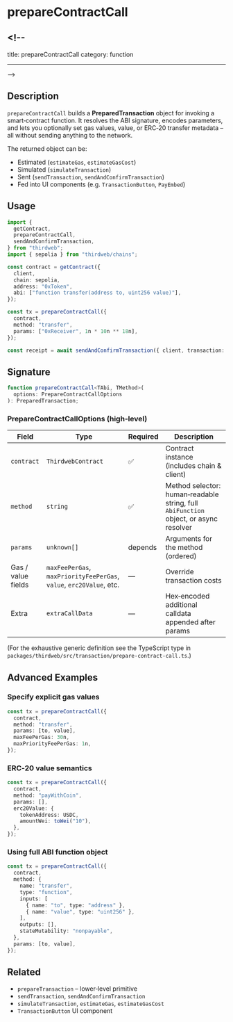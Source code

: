 # prepareContractCall

## <!--

title: prepareContractCall
category: function

---

-->

## Description

`prepareContractCall` builds a **PreparedTransaction** object for invoking a smart‑contract function. It resolves the ABI signature, encodes parameters, and lets you optionally set gas values, value, or ERC‑20 transfer metadata – all without sending anything to the network.

The returned object can be:

- Estimated (`estimateGas`, `estimateGasCost`)
- Simulated (`simulateTransaction`)
- Sent (`sendTransaction`, `sendAndConfirmTransaction`)
- Fed into UI components (e.g. `TransactionButton`, `PayEmbed`)

## Usage

```ts no‑lint
import {
  getContract,
  prepareContractCall,
  sendAndConfirmTransaction,
} from "thirdweb";
import { sepolia } from "thirdweb/chains";

const contract = getContract({
  client,
  chain: sepolia,
  address: "0xToken",
  abi: ["function transfer(address to, uint256 value)"],
});

const tx = prepareContractCall({
  contract,
  method: "transfer",
  params: ["0xReceiver", 1n * 10n ** 18n],
});

const receipt = await sendAndConfirmTransaction({ client, transaction: tx });
```

## Signature

```ts
function prepareContractCall<TAbi, TMethod>(
  options: PrepareContractCallOptions
): PreparedTransaction;
```

### PrepareContractCallOptions (high‑level)

| Field              | Type                                                                | Required | Description                                                                          |
| ------------------ | ------------------------------------------------------------------- | -------- | ------------------------------------------------------------------------------------ |
| `contract`         | `ThirdwebContract`                                                  | ✅       | Contract instance (includes chain & client)                                          |
| `method`           | `string`                                                            | ✅       | Method selector: human‑readable string, full `AbiFunction` object, or async resolver |
| `params`           | `unknown[]`                                                         | depends  | Arguments for the method (ordered)                                                   |
| Gas / value fields | `maxFeePerGas`, `maxPriorityFeePerGas`, `value`, `erc20Value`, etc. | —        | Override transaction costs                                                           |
| Extra              | `extraCallData`                                                     | —        | Hex‑encoded additional calldata appended after params                                |

(For the exhaustive generic definition see the TypeScript type in `packages/thirdweb/src/transaction/prepare-contract-call.ts`.)

## Advanced Examples

### Specify explicit gas values

```ts
const tx = prepareContractCall({
  contract,
  method: "transfer",
  params: [to, value],
  maxFeePerGas: 30n,
  maxPriorityFeePerGas: 1n,
});
```

### ERC‑20 value semantics

```ts
const tx = prepareContractCall({
  contract,
  method: "payWithCoin",
  params: [],
  erc20Value: {
    tokenAddress: USDC,
    amountWei: toWei("10"),
  },
});
```

### Using full ABI function object

```ts
const tx = prepareContractCall({
  contract,
  method: {
    name: "transfer",
    type: "function",
    inputs: [
      { name: "to", type: "address" },
      { name: "value", type: "uint256" },
    ],
    outputs: [],
    stateMutability: "nonpayable",
  },
  params: [to, value],
});
```

## Related

- `prepareTransaction` – lower‑level primitive
- `sendTransaction`, `sendAndConfirmTransaction`
- `simulateTransaction`, `estimateGas`, `estimateGasCost`
- `TransactionButton` UI component
